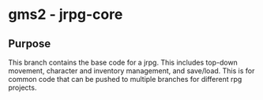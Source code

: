 # gms2 - jrpg-core

## Purpose
This branch contains the base code for a jrpg. This includes top-down movement, character and inventory management, and save/load.
This is for common code that can be pushed to multiple branches for different rpg projects.